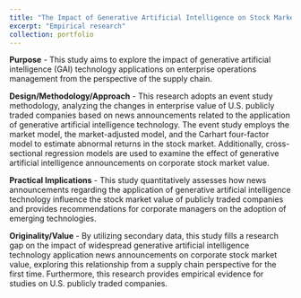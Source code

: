 ```yaml
---
title: "The Impact of Generative Artificial Intelligence on Stock Market Reaction An Empirical Study of Listed Companies in the United States"
excerpt: "Empirical research"
collection: portfolio
---
```


**Purpose** - This study aims to explore the impact of generative artificial intelligence (GAI) technology applications on enterprise operations management from the perspective of the supply chain.

**Design/Methodology/Approach** - This research adopts an event study methodology, analyzing the changes in enterprise value of U.S. publicly traded companies based on news announcements related to the application of generative artificial intelligence technology. The event study employs the market model, the market-adjusted model, and the Carhart four-factor model to estimate abnormal returns in the stock market. Additionally, cross-sectional regression models are used to examine the effect of generative artificial intelligence announcements on corporate stock market value.

**Practical Implications** - This study quantitatively assesses how news announcements regarding the application of generative artificial intelligence technology influence the stock market value of publicly traded companies and provides recommendations for corporate managers on the adoption of emerging technologies.

**Originality/Value** - By utilizing secondary data, this study fills a research gap on the impact of widespread generative artificial intelligence technology application news announcements on corporate stock market value, exploring this relationship from a supply chain perspective for the first time. Furthermore, this research provides empirical evidence for studies on U.S. publicly traded companies.
